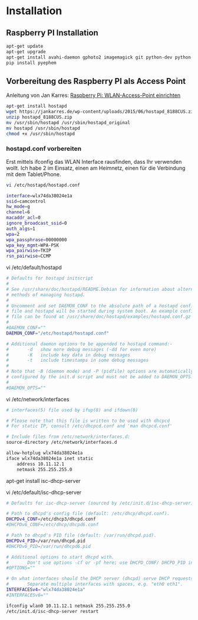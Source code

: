 # Installation

## Raspberry PI Installation

```bash
apt-get update
apt-get upgrade
apt-get install avahi-daemon gphoto2 imagemagick git python-dev python-pip
pip install pyephem
```

## Vorbereitung des Raspberry PI als Access Point
Anleitung von Jan Karres: [Raspberry Pi: WLAN-Access-Point einrichten](https://jankarres.de/2015/06/raspberry-pi-wlan-access-point-einrichten/)

```bash
apt-get install hostapd
wget https://jankarres.de/wp-content/uploads/2015/06/hostapd_8188CUS.zip
unzip hostapd_8188CUS.zip
mv /usr/sbin/hostapd /usr/sbin/hostapd_original
mv hostapd /usr/sbin/hostapd
chmod +x /usr/sbin/hostapd
```
### hostapd.conf vorbereiten
Erst mittels ifconfig das WLAN Interface rausfinden, dass Ihr verwenden wollt. Ich habe 2 im Einsatz, einen am Heimnetz, einen für die Verbindung mit dem Tablet/Phone.

```bash
vi /etc/hostapd/hostapd.conf
```

```bash
interface=wlx74da38024e1a
ssid=camcontrol
hw_mode=g
channel=6
macaddr_acl=0
ignore_broadcast_ssid=0
auth_algs=1
wpa=2
wpa_passphrase=00000000
wpa_key_mgmt=WPA-PSK
wpa_pairwise=TKIP
rsn_pairwise=CCMP
```

vi /etc/default/hostapd
```bash
# Defaults for hostapd initscript
#
# See /usr/share/doc/hostapd/README.Debian for information about alternative
# methods of managing hostapd.
#
# Uncomment and set DAEMON_CONF to the absolute path of a hostapd configuration
# file and hostapd will be started during system boot. An example configuration
# file can be found at /usr/share/doc/hostapd/examples/hostapd.conf.gz
#
#DAEMON_CONF=""
DAEMON_CONF="/etc/hostapd/hostapd.conf"

# Additional daemon options to be appended to hostapd command:-
#       -d   show more debug messages (-dd for even more)
#       -K   include key data in debug messages
#       -t   include timestamps in some debug messages
#
# Note that -B (daemon mode) and -P (pidfile) options are automatically
# configured by the init.d script and must not be added to DAEMON_OPTS.
#
#DAEMON_OPTS=""
```

vi /etc/network/interfaces
```bash
# interfaces(5) file used by ifup(8) and ifdown(8)

# Please note that this file is written to be used with dhcpcd
# For static IP, consult /etc/dhcpcd.conf and 'man dhcpcd.conf'

# Include files from /etc/network/interfaces.d:
source-directory /etc/network/interfaces.d

allow-hotplug wlx74da38024e1a
iface wlx74da38024e1a inet static
    address 10.11.12.1
    netmask 255.255.255.0
```

apt-get install isc-dhcp-server

vi /etc/default/isc-dhcp-server
```bash
# Defaults for isc-dhcp-server (sourced by /etc/init.d/isc-dhcp-server)

# Path to dhcpd's config file (default: /etc/dhcp/dhcpd.conf).
DHCPDv4_CONF=/etc/dhcp3/dhcpd.conf
#DHCPDv6_CONF=/etc/dhcp/dhcpd6.conf

# Path to dhcpd's PID file (default: /var/run/dhcpd.pid).
DHCPDv4_PID=/var/run/dhcpd.pid
#DHCPDv6_PID=/var/run/dhcpd6.pid

# Additional options to start dhcpd with.
#       Don't use options -cf or -pf here; use DHCPD_CONF/ DHCPD_PID instead
#OPTIONS=""

# On what interfaces should the DHCP server (dhcpd) serve DHCP requests?
#       Separate multiple interfaces with spaces, e.g. "eth0 eth1".
INTERFACESv4="wlx74da38024e1a"
#INTERFACESv6=""
```

```bash
ifconfig wlan0 10.11.12.1 netmask 255.255.255.0
/etc/init.d/isc-dhcp-server restart
```

